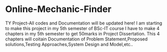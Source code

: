 # Online-Mechanic-Finder
TY Project-All codes and Documentation will be updated here!
I am starting to make this project in my 5th semester of BSc-IT course
I have to make 4 chapters in my 5th semester to get 50marks in Project Dissertation.
This 4 chapters will coitain Documentation of Problem Statement,Proposed solutions,Testing Approaches,System Design and Model,etc..
